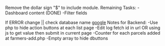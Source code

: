 Remove the dollar sign "$" to include module.
Remaining Tasks:
-Dashboard content (DONE)
-Filter fields

If ERROR change || check database name
[google](www.google.com)
Notes for Backend:
-Use php to hide action buttons  at each list page
-Edit log fetch id in url OR using js to get value then submit in current page
-Counter for each parcels added at farmers-add.php
-Empty array to hide dbuttons
